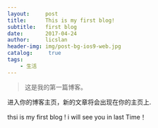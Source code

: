```yaml
---
layout:     post
title:      This is my first blog!
subtitle:   first blog
date:       2017-04-24
author:     licslan
header-img: img/post-bg-ios9-web.jpg
catalog: 	 true
tags:
    - 生活
---  
```



>这是我的第一篇博客。

进入你的博客主页，新的文章将会出现在你的主页上.

thsi is my first blog !   i will see you in last Time！

